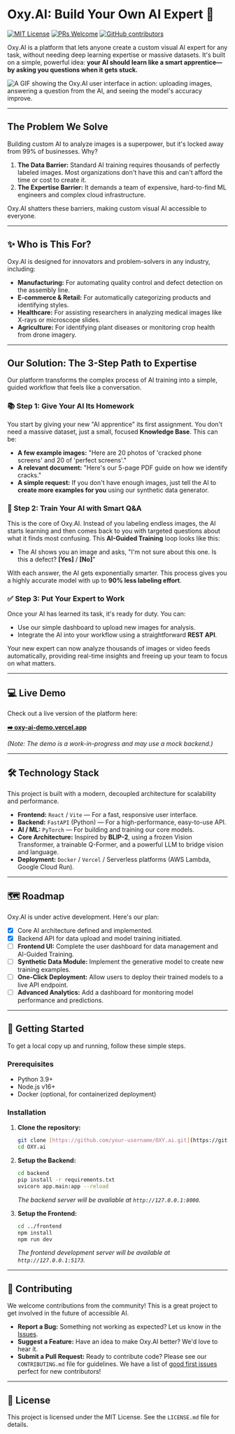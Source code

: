 # Oxy.AI: Build Your Own AI Expert 🚀

[![MIT License](https://img.shields.io/badge/License-MIT-green.svg)](https://choosealicense.com/licenses/mit/)
[![PRs Welcome](https://img.shields.io/badge/PRs-welcome-brightgreen.svg?style=flat-square)](http://makeapullrequest.com)
[![GitHub contributors](https://img.shields.io/github/contributors/0-varun-0/OXY.ai.svg)](https://GitHub.com/0-varun-0/OXY.ai/graphs/contributors/)

Oxy.AI is a platform that lets anyone create a custom visual AI expert for any task, without needing deep learning expertise or massive datasets. It's built on a simple, powerful idea: **your AI should learn like a smart apprentice—by asking you questions when it gets stuck.**

![A GIF showing the Oxy.AI user interface in action: uploading images, answering a question from the AI, and seeing the model's accuracy improve.](https://media0.giphy.com/media/v1.Y2lkPTc5MGI3NjExcWFyMnZhZXF1MmcyOWJ6bThkdnVuanBiZzIyY2V0ZWZ6ZWtxZmNweCZlcD12MV9pbnRlcm5hbF9naWZfYnlfaWQmY3Q9Zw/n6mEMqAuYOQ8l8qcEE/giphy.gif)

---

## The Problem We Solve

Building custom AI to analyze images is a superpower, but it's locked away from 99% of businesses. Why?

1.  **The Data Barrier:** Standard AI training requires thousands of perfectly labeled images. Most organizations don't have this and can't afford the time or cost to create it.
2.  **The Expertise Barrier:** It demands a team of expensive, hard-to-find ML engineers and complex cloud infrastructure.

Oxy.AI shatters these barriers, making custom visual AI accessible to everyone.

---

## ✨ Who is This For?

Oxy.AI is designed for innovators and problem-solvers in any industry, including:

* **Manufacturing:** For automating quality control and defect detection on the assembly line.
* **E-commerce & Retail:** For automatically categorizing products and identifying styles.
* **Healthcare:** For assisting researchers in analyzing medical images like X-rays or microscope slides.
* **Agriculture:** For identifying plant diseases or monitoring crop health from drone imagery.

---

## Our Solution: The 3-Step Path to Expertise

Our platform transforms the complex process of AI training into a simple, guided workflow that feels like a conversation.

### 📚 Step 1: Give Your AI Its Homework

You start by giving your new "AI apprentice" its first assignment. You don't need a massive dataset, just a small, focused **Knowledge Base**. This can be:

* **A few example images:** "Here are 20 photos of 'cracked phone screens' and 20 of 'perfect screens'."
* **A relevant document:** "Here's our 5-page PDF guide on how we identify cracks."
* **A simple request:** If you don't have enough images, just tell the AI to **create more examples for you** using our synthetic data generator.

### 💬 Step 2: Train Your AI with Smart Q&A

This is the core of Oxy.AI. Instead of you labeling endless images, the AI starts learning and then comes back to you with targeted questions about what it finds most confusing. This **AI-Guided Training** loop looks like this:

* The AI shows you an image and asks, "I'm not sure about this one. Is this a defect? **[Yes]** / **[No]**"

With each answer, the AI gets exponentially smarter. This process gives you a highly accurate model with up to **90% less labeling effort**.

### ✅ Step 3: Put Your Expert to Work

Once your AI has learned its task, it's ready for duty. You can:

* Use our simple dashboard to upload new images for analysis.
* Integrate the AI into your workflow using a straightforward **REST API**.

Your new expert can now analyze thousands of images or video feeds automatically, providing real-time insights and freeing up your team to focus on what matters.

---
## 💻 Live Demo

Check out a live version of the platform here:

**[➡️ oxy-ai-demo.vercel.app](https://your-demo-link.com)**

*(Note: The demo is a work-in-progress and may use a mock backend.)*

---

## 🛠️ Technology Stack

This project is built with a modern, decoupled architecture for scalability and performance.

* **Frontend:** `React` / `Vite` — For a fast, responsive user interface.
* **Backend:** `FastAPI` (Python) — For a high-performance, easy-to-use API.
* **AI / ML:** `PyTorch` — For building and training our core models.
* **Core Architecture:** Inspired by **BLIP-2**, using a frozen Vision Transformer, a trainable Q-Former, and a powerful LLM to bridge vision and language.
* **Deployment:** `Docker` / `Vercel` / Serverless platforms (AWS Lambda, Google Cloud Run).

---

## 🗺️ Roadmap

Oxy.AI is under active development. Here's our plan:

* [x] Core AI architecture defined and implemented.
* [x] Backend API for data upload and model training initiated.
* [ ] **Frontend UI:** Complete the user dashboard for data management and AI-Guided Training.
* [ ] **Synthetic Data Module:** Implement the generative model to create new training examples.
* [ ] **One-Click Deployment:** Allow users to deploy their trained models to a live API endpoint.
* [ ] **Advanced Analytics:** Add a dashboard for monitoring model performance and predictions.

---

## 🚀 Getting Started

To get a local copy up and running, follow these simple steps.

### Prerequisites

* Python 3.9+
* Node.js v16+
* Docker (optional, for containerized deployment)

### Installation

1.  **Clone the repository:**
    ```bash
    git clone [https://github.com/your-username/OXY.ai.git](https://github.com/your-username/OXY.ai.git)
    cd OXY.ai
    ```

2.  **Setup the Backend:**
    ```bash
    cd backend
    pip install -r requirements.txt
    uvicorn app.main:app --reload
    ```
    *The backend server will be available at `http://127.0.0.1:8000`.*

3.  **Setup the Frontend:**
    ```bash
    cd ../frontend
    npm install
    npm run dev
    ```
    *The frontend development server will be available at `http://127.0.0.1:5173`.*

---

## 🤝 Contributing

We welcome contributions from the community! This is a great project to get involved in the future of accessible AI.

* **Report a Bug:** Something not working as expected? Let us know in the [Issues](https://github.com/your-username/OXY.ai/issues).
* **Suggest a Feature:** Have an idea to make Oxy.AI better? We'd love to hear it.
* **Submit a Pull Request:** Ready to contribute code? Please see our `CONTRIBUTING.md` file for guidelines. We have a list of [good first issues](https://github.com/your-username/OXY.ai/labels/good%20first%20issue) perfect for new contributors!

---

## 📄 License

This project is licensed under the MIT License. See the `LICENSE.md` file for details.
